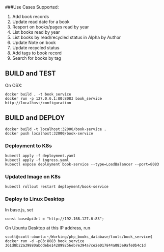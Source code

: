 ###Use Cases Supported:

1. Add book records
2. Update read date for a book
3. Resport on books/pages read by year
4. List books read by year
5. List books by read/recycled status in Alpha by Author
6. Update Note on book
7. Update recycled status
8. Add tags to book record
9. Search for books by tag

## BUILD and TEST

On OSX: 
```angular2html
docker build . -t book_service
docker run -p 127.0.0.1:80:8083 book_service
http://localhost/configuration
```
## BUILD and DEPLOY

```angular2html
docker build -t localhost:32000/book-service .
docker push localhost:32000/book-service
```

### Deployment to K8s
```
kubectl apply -f deployment.yaml 
kubectl apply -f ingress.yaml 
kubectl expose deployment book-service --type=LoadBalancer --port=8083
```

### Updated Image on K8s

```angular2html
kubectl rollout restart deployment/book-service
```

### Deploy to Linux Desktop

In base.js, set

```
const baseApiUrl = "http://192.168.127.6:83";
```

On Ubuntu Desktop at this IP address, run

```
scott@scott-ubuntu:~/Working/php_books_database/tools/book_service$ docker run -d -p83:8083 book_service
361d8b22a39880abddebe142899256eb7e394a7ce2e017844a083e9afe0b4c1d
```


